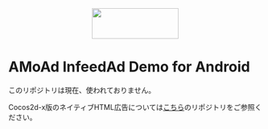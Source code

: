 <div align="center">
<img width="172" height="61" src="http://www.amoad.com/images/logo.png">
</div>

# AMoAd InfeedAd Demo for Android
このリポジトリは現在、使われておりません。

Cocos2d-x版のネイティブHTML広告については[こちら](https://github.com/amoad/amoad-android-sdk)のリポジトリをご参照ください。
